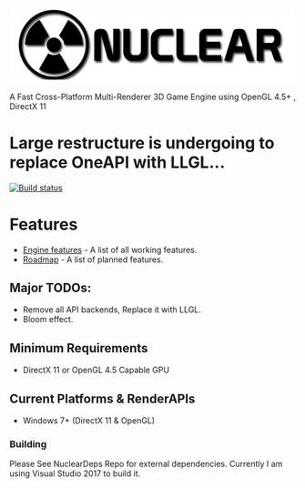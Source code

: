 ![Nuclear Engine Logo](logo.png "Nuclear Engine Logo") 

A Fast Cross-Platform Multi-Renderer 3D Game Engine using OpenGL 4.5+ , DirectX 11

# Large restructure is undergoing to replace OneAPI with LLGL...
[![Build status](https://ci.appveyor.com/api/projects/status/k7lo2s60aa0gmld2?svg=true)](https://ci.appveyor.com/project/Zone-organization/nuclear-engine) 

# Features
* [Engine features](https://github.com/Zone-organization/Nuclear-Engine/blob/master/FEATURES.md) - A list of all working features.
* [Roadmap](https://github.com/Zone-organization/Nuclear-Engine/blob/master/ROADMAP.md) - A list of planned features. 

## Major TODOs:
  - Remove all API backends, Replace it with LLGL.
  - Bloom effect.

## Minimum Requirements
  - DirectX 11 or OpenGL 4.5 Capable GPU

## Current Platforms & RenderAPIs
  - Windows 7+   (DirectX 11 & OpenGL)

### Building
Please See NuclearDeps Repo for external dependencies.
Currently I am using Visual Studio 2017 to build it.
